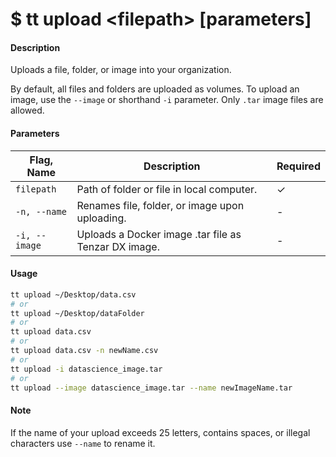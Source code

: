 <h1 class="title">$ tt upload &lt;filepath&gt; [parameters]</h1>

#### Description
Uploads a file, folder, or image into your organization.

By default, all files and folders are uploaded as volumes. To upload an image, use the `--image` or shorthand `-i` parameter. Only `.tar` image files are allowed.

#### Parameters
| Flag, Name | Description | Required |
|---------|-------------|-------------|
| `filepath`  | Path of folder or file in local computer.	     |  ✓ |
| `-n, --name` | Renames file, folder, or image upon uploading.	     |  - |
| `-i, --image` | Uploads a Docker image .tar file as Tenzar DX image. | - |


#### Usage
```bash
tt upload ~/Desktop/data.csv
# or
tt upload ~/Desktop/dataFolder
# or
tt upload data.csv
# or
tt upload data.csv -n newName.csv
# or
tt upload -i datascience_image.tar
# or
tt upload --image datascience_image.tar --name newImageName.tar
```

#### Note
If the name of your upload exceeds 25 letters, contains spaces, or illegal characters use `--name` to rename it.
